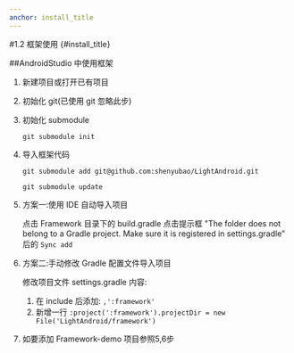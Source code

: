 ```yaml
---
anchor: install_title
---
```

#1.2 框架使用 {#install_title}

##AndroidStudio 中使用框架

1. 新建项目或打开已有项目
2. 初始化 git(已使用 git 忽略此步)
3. 初始化 submodule

	`git submodule init`
4. 导入框架代码

	`git submodule add git@github.com:shenyubao/LightAndroid.git`

	`git submodule update`

5. 方案一:使用 IDE 自动导入项目

	点击 Framework 目录下的 build.gradle 点击提示框 "The folder does not belong to a Gradle project. Make sure it is registered in settings.gradle" 后的 `Sync add`

5. 方案二:手动修改 Gradle 配置文件导入项目

	修改项目文件 settings.gradle 内容:

	1. 在 include 后添加: `,':framework'`
	2. 新增一行 `:project(':framework').projectDir = new File('LightAndroid/framework') `
6. 如要添加 Framework-demo 项目参照5,6步